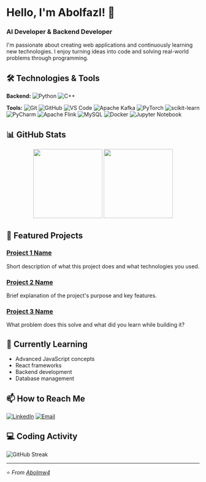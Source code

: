 # Hello, I'm Abolfazl! 👋

### AI Developer & Backend Developer

I'm passionate about creating web applications and continuously learning new technologies. I enjoy turning ideas into code and solving real-world problems through programming.

## 🛠️ Technologies & Tools

**Backend:**
![Python](https://img.shields.io/badge/Python-3776AB?style=for-the-badge&logo=python&logoColor=white)
![C++](https://img.shields.io/badge/c++-%2300599C.svg?style=for-the-badge&logo=c%2B%2B&logoColor=white)

**Tools:**
![Git](https://img.shields.io/badge/Git-F05032?style=for-the-badge&logo=git&logoColor=white)
![GitHub](https://img.shields.io/badge/GitHub-100000?style=for-the-badge&logo=github&logoColor=white)
![VS Code](https://img.shields.io/badge/VS_Code-007ACC?style=for-the-badge&logo=visual-studio-code&logoColor=white)
![Apache Kafka](https://img.shields.io/badge/Apache%20Kafka-000?style=for-the-badge&logo=apachekafka)
![PyTorch](https://img.shields.io/badge/PyTorch-%23EE4C2C.svg?style=for-the-badge&logo=PyTorch&logoColor=white)
![scikit-learn](https://img.shields.io/badge/scikit--learn-%23F7931E.svg?style=for-the-badge&logo=scikit-learn&logoColor=white)
![PyCharm](https://img.shields.io/badge/pycharm-143?style=for-the-badge&logo=pycharm&logoColor=black&color=black&labelColor=green)
![Apache Flink](https://img.shields.io/badge/Apache%20Flink-E6526F?style=for-the-badge&logo=Apache%20Flink&logoColor=white)
![MySQL](https://img.shields.io/badge/mysql-4479A1.svg?style=for-the-badge&logo=mysql&logoColor=white)
![Docker](https://img.shields.io/badge/docker-%230db7ed.svg?style=for-the-badge&logo=docker&logoColor=white)
![Jupyter Notebook](https://img.shields.io/badge/jupyter-%23FA0F00.svg?style=for-the-badge&logo=jupyter&logoColor=white)
## 📊 GitHub Stats

<div align="center">
  <img height="180em" src="https://github-readme-stats.vercel.app/api?username=Abolmw4&show_icons=true&theme=radical&count_private=true" />
  <img height="180em" src="https://github-readme-stats.vercel.app/api/top-langs/?username=Abolmw4&layout=compact&theme=radical" />
</div>

## 🚀 Featured Projects

### [Project 1 Name](https://github.com/Abolmw4/your-project-1)
Short description of what this project does and what technologies you used.

### [Project 2 Name](https://github.com/Abolmw4/your-project-2)
Brief explanation of the project's purpose and key features.

### [Project 3 Name](https://github.com/Abolmw4/your-project-3)
What problem does this solve and what did you learn while building it?

## 🌱 Currently Learning

- Advanced JavaScript concepts
- React frameworks
- Backend development
- Database management

## 📫 How to Reach Me

[![LinkedIn](https://img.shields.io/badge/LinkedIn-0077B5?style=for-the-badge&logo=linkedin&logoColor=white)](your-linkedin-url)
[![Email](https://img.shields.io/badge/Email-D14836?style=for-the-badge&logo=gmail&logoColor=white)](mailto:your-email@gmail.com)

## 💻 Coding Activity

<!-- This will show your coding streak and activity graph -->
![GitHub Streak](https://streak-stats.demolab.com/?user=Abolmw4&theme=radical)

---

⭐ *From [Abolmw4](https://github.com/Abolmw4)*
